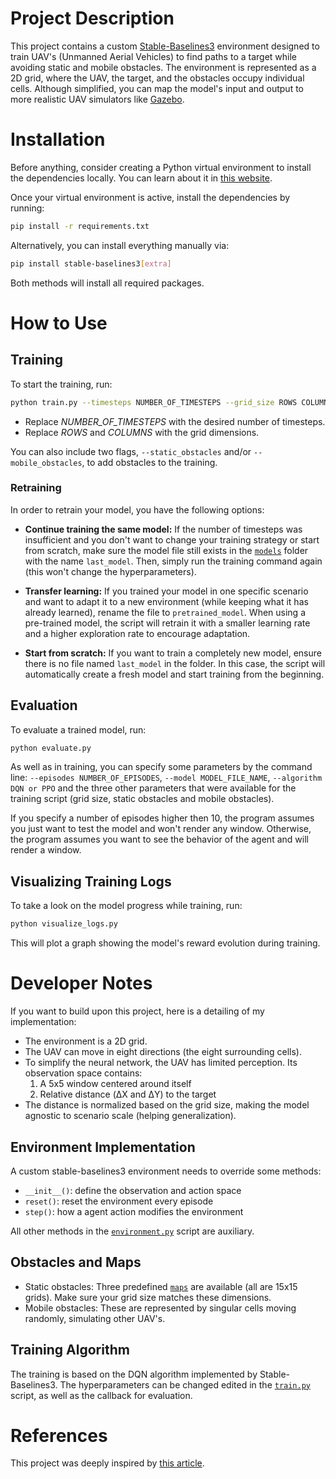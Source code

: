 # Project Description

This project contains a custom [Stable-Baselines3](https://stable-baselines3.readthedocs.io/) environment designed to train UAV's (Unmanned Aerial Vehicles) to find paths to a target while avoiding static and mobile obstacles.
The environment is represented as a 2D grid, where the UAV, the target, and the obstacles occupy individual cells.
Although simplified, you can map the model's input and output to more realistic UAV simulators like [Gazebo](https://gazebosim.org/).

# Installation

Before anything, consider creating a Python virtual environment to install the dependencies locally.
You can learn about it in [this website](https://www.w3schools.com/python/python_virtualenv.asp).

Once your virtual environment is active, install the dependencies by running:

```sh
pip install -r requirements.txt
```

Alternatively, you can install everything manually via:

```sh
pip install stable-baselines3[extra]
```

Both methods will install all required packages.

# How to Use

## Training

To start the training, run:

```sh
python train.py --timesteps NUMBER_OF_TIMESTEPS --grid_size ROWS COLUMNS
```

- Replace *NUMBER_OF_TIMESTEPS* with the desired number of timesteps.
- Replace *ROWS* and *COLUMNS* with the grid dimensions.

You can also include two flags, `--static_obstacles` and/or `--mobile_obstacles`, to add obstacles to the training.

### Retraining

In order to retrain your model, you have the following options:
- **Continue training the same model:**
If the number of timesteps was insufficient and you don't want to change your training strategy or start from scratch, make sure the model file still exists in the [`models`](./models/) folder with the name `last_model`.
Then, simply run the training command again (this won't change the hyperparameters).

- **Transfer learning:**
If you trained your model in one specific scenario and want to adapt it to a new environment (while keeping what it has already learned), rename the file to `pretrained_model`.
When using a pre-trained model, the script will retrain it with a smaller learning rate and a higher exploration rate to encourage adaptation.

- **Start from scratch:**
If you want to train a completely new model, ensure there is no file named `last_model` in the folder.
In this case, the script will automatically create a fresh model and start training from the beginning.

## Evaluation

To evaluate a trained model, run:

```sh
python evaluate.py
```

As well as in training, you can specify some parameters by the command line:
`--episodes NUMBER_OF_EPISODES`, `--model MODEL_FILE_NAME`, `--algorithm DQN or PPO` and the three other parameters that were available for the training script (grid size, static obstacles and mobile obstacles).

If you specify a number of episodes higher then 10, the program assumes you just want to test the model and won't render any window.
Otherwise, the program assumes you want to see the behavior of the agent and will render a window.

## Visualizing Training Logs

To take a look on the model progress while training, run:

```sh
python visualize_logs.py
```

This will plot a graph showing the model's reward evolution during training.

# Developer Notes

If you want to build upon this project, here is a detailing of my implementation:
- The environment is a 2D grid.
- The UAV can move in eight directions (the eight surrounding cells).
- To simplify the neural network, the UAV has limited perception. Its observation space contains:
    1. A 5x5 window centered around itself
    2. Relative distance (ΔX and ΔY) to the target
- The distance is normalized based on the grid size, making the model agnostic to scenario scale (helping generalization).

## Environment Implementation
A custom stable-baselines3 environment needs to override some methods:
- `__init__()`: define the observation and action space
- `reset()`: reset the environment every episode
- `step()`: how a agent action modifies the environment

All other methods in the [`environment.py`](./environment.py) script are auxiliary.

## Obstacles and Maps
- Static obstacles: Three predefined [`maps`](./maps/) are available (all are 15x15 grids).
Make sure your grid size matches these dimensions.
- Mobile obstacles: These are represented by singular cells moving randomly, simulating other UAV's.

## Training Algorithm
The training is based on the DQN algorithm implemented by Stable-Baselines3.
The hyperparameters can be changed edited in the [`train.py`](./train.py) script, as well as the callback for evaluation.

# References

This project was deeply inspired by [this article](https://ieeexplore.ieee.org/document/9564258).